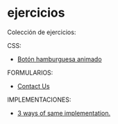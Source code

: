 # ejercicios

Colección de ejercicios:

CSS:

- [Botón hamburguesa animado](./css/btn-hamburger/index.html)

FORMULARIOS:

- [Contact Us](https://galiprandi.github.io/ejercicios/forms/contact_us_form.html)

IMPLEMENTACIONES:

- [3 ways of same implementation.](./classs-function-object)
